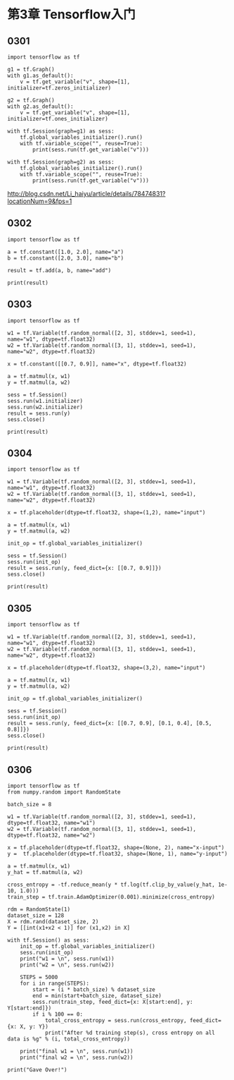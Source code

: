 # 第3章 Tensorflow入门 #

## 0301 ##

	import tensorflow as tf
	
	g1 = tf.Graph()
	with g1.as_default():
	    v = tf.get_variable("v", shape=[1], initializer=tf.zeros_initializer)
	
	g2 = tf.Graph()
	with g2.as_default():
	    v = tf.get_variable("v", shape=[1], initializer=tf.ones_initializer)
	
	with tf.Session(graph=g1) as sess:
	    tf.global_variables_initializer().run()
	    with tf.variable_scope("", reuse=True):
	        print(sess.run(tf.get_variable("v")))
	
	with tf.Session(graph=g2) as sess:
		tf.global_variables_initializer().run()
		with tf.variable_scope("", reuse=True):
			print(sess.run(tf.get_variable("v")))


http://blog.csdn.net/Li_haiyu/article/details/78474831?locationNum=9&fps=1

## 0302 ##

	import tensorflow as tf
	
	a = tf.constant([1.0, 2.0], name="a")
	b = tf.constant([2.0, 3.0], name="b")
	
	result = tf.add(a, b, name="add")
	
	print(result)

## 0303 ##

	import tensorflow as tf 
	
	w1 = tf.Variable(tf.random_normal([2, 3], stddev=1, seed=1), name="w1", dtype=tf.float32)
	w2 = tf.Variable(tf.random_normal([3, 1], stddev=1, seed=1), name="w2", dtype=tf.float32)
	
	x = tf.constant([[0.7, 0.9]], name="x", dtype=tf.float32)
	
	a = tf.matmul(x, w1)
	y = tf.matmul(a, w2)
	
	sess = tf.Session()
	sess.run(w1.initializer)
	sess.run(w2.initializer)
	result = sess.run(y)
	sess.close()
	
	print(result)

## 0304 ##

	import tensorflow as tf 
	
	w1 = tf.Variable(tf.random_normal([2, 3], stddev=1, seed=1), name="w1", dtype=tf.float32)
	w2 = tf.Variable(tf.random_normal([3, 1], stddev=1, seed=1), name="w2", dtype=tf.float32)
	
	x = tf.placeholder(dtype=tf.float32, shape=(1,2), name="input")
	
	a = tf.matmul(x, w1)
	y = tf.matmul(a, w2)
	
	init_op = tf.global_variables_initializer()
	
	sess = tf.Session()
	sess.run(init_op)
	result = sess.run(y, feed_dict={x: [[0.7, 0.9]]})
	sess.close()
	
	print(result)

## 0305 ##

	import tensorflow as tf 
	
	w1 = tf.Variable(tf.random_normal([2, 3], stddev=1, seed=1), name="w1", dtype=tf.float32)
	w2 = tf.Variable(tf.random_normal([3, 1], stddev=1, seed=1), name="w2", dtype=tf.float32)
	
	x = tf.placeholder(dtype=tf.float32, shape=(3,2), name="input")
	
	a = tf.matmul(x, w1)
	y = tf.matmul(a, w2)
	
	init_op = tf.global_variables_initializer()
	
	sess = tf.Session()
	sess.run(init_op)
	result = sess.run(y, feed_dict={x: [[0.7, 0.9], [0.1, 0.4], [0.5, 0.8]]})
	sess.close()
	
	print(result)

## 0306 ##

	import tensorflow as tf 
	from numpy.random import RandomState
	
	batch_size = 8
	
	w1 = tf.Variable(tf.random_normal([2, 3], stddev=1, seed=1), dtype=tf.float32, name="w1")
	w2 = tf.Variable(tf.random_normal([3, 1], stddev=1, seed=1), dtype=tf.float32, name="w2")
	
	x = tf.placeholder(dtype=tf.float32, shape=(None, 2), name="x-input")
	y =  tf.placeholder(dtype=tf.float32, shape=(None, 1), name="y-input")
	
	a = tf.matmul(x, w1)
	y_hat = tf.matmul(a, w2)
	
	cross_entropy = -tf.reduce_mean(y * tf.log(tf.clip_by_value(y_hat, 1e-10, 1.0)))
	train_step = tf.train.AdamOptimizer(0.001).minimize(cross_entropy)
	
	rdm = RandomState(1)
	dataset_size = 128
	X = rdm.rand(dataset_size, 2)
	Y = [[int(x1+x2 < 1)] for (x1,x2) in X]
	
	with tf.Session() as sess:
		init_op = tf.global_variables_initializer()
		sess.run(init_op)
		print("w1 = \n", sess.run(w1))
		print("w2 = \n", sess.run(w2))
	
		STEPS = 5000
		for i in range(STEPS):
			start = (i * batch_size) % dataset_size
			end = min(start+batch_size, dataset_size)
			sess.run(train_step, feed_dict={x: X[start:end], y: Y[start:end]})
			if i % 100 == 0:
				total_cross_entropy = sess.run(cross_entropy, feed_dict={x: X, y: Y})
				print("After %d training step(s), cross entropy on all data is %g" % (i, total_cross_entropy))
	
		print("final w1 = \n", sess.run(w1))
		print("final w2 = \n", sess.run(w2))
	
	print("Gave Over!")	









